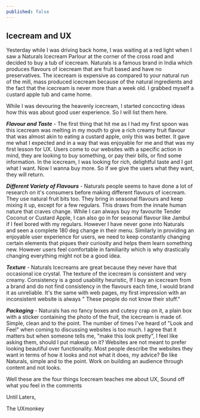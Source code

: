 ```yaml
---
published: false
---
```


## Icecream and UX

Yesterday while I was driving back home, I was waiting at a red light when I saw a Naturals Icecream Parlour at the corner of the cross road and decided to buy a tub of icecream. Naturals is a famous brand in India which produces flavours of icecream that are fruit based and have no preservatives. The icecream is expensive as compared to your natural run of the mill, mass produced icecream because of the natural ingredients and the fact that the icecream is never more than a week old. I grabbed myself a custard apple tub and came home.
 
 
While I was devouring the heavenly icecream, I started concocting ideas how this was about good user experience. So I will list them here.
 
 ***Flavour and Taste*** - The first thing that hit me as I had my first spoon was this icecream was melting in my mouth to give a rich creamy fruit flavour that was almost akin to eating a custard apple, only this was better. It gave me what I expected and in a way that was enjoyable for me and that was my first lesson for UX. Users come to our websites with a specific action in mind, they are looking to buy something, or pay their bills, or find some information. In the icecream, I was looking for rich, delightful taste and I got what I want. Now I wanna buy more. So if we give the users what they want, they will return.
 
***Different Variety of  Flavours*** - Naturals people seems to have done a lot of research on it's consumers before making different flavours of icecream. They use natural fruit bits too. They bring in seasonal flavours and keep mixing it up, except for a few regulars. This draws from the innate human nature that craves change. While I can always buy my favourite Tender Coconut or Custard Apple, I can also go in for seasonal flavour like Jambul if I feel bored with my regulars. However I have never gone into Naturals and seen a complete 180 deg change in their menu. Similarly in providing an enjoyable user experience for users, we need to keep constantly changing certain elements that piques their curiosity and helps them learn something new. However users feel comfortable in familiarity which is why drastically changing everything might not be a good idea.
 
***Texture*** - Naturals Icecreams are great because they never have that occasional ice crystal. The texture of the icecream is consistent and very creamy. Consistency is a good usability heuristic, If I buy an icecream from a brand and do not find consistency in the flavours each time, I would brand it as unreliable. It's the same with web pages, my first impression with an inconsistent website is always " These people do not know their stuff."
 
***Packaging*** - Naturals has no fancy boxes and cutesy crap on it, a plain box with a sticker containing the photo of the fruit, the icecream is made of. Simple, clean and to the point. The number of times I've heard of "Look and Feel" when coming to discussing websites is too much. I agree that it matters but when someone tells me, "make this look pretty", I feel like asking them, should I put makeup on it? Websites are not meant to prefer looking beautiful over functionality. Most people describe the websites they want in terms of how it looks and not what it does, my advice? Be like Naturals, simple and to the point. Work on building an audience through content and not looks.
 
Well these are the four things Icecream teaches me about UX, Sound off what you feel in the comments
 
Until Laters,
 
The UXmonkey

